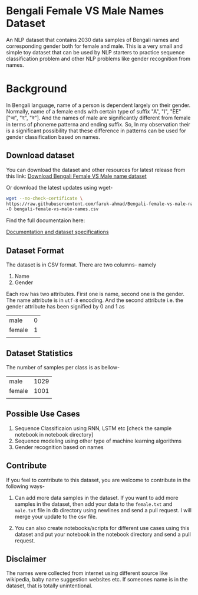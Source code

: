 # Bengali Female VS Male Names Dataset

An NLP dataset that contains 2030 data samples of Bengali names and corresponding gender both for female and male. This is a very small and simple toy dataset that can be used by NLP starters to practice sequence classification problem and other NLP problems like gender recognition from names.


# Background

In Bengali language, name of a person is dependent largely on their gender. Normally, name of a female ends with certain type of suffix "A", "I", "EE" ["আ", "ই", "ঈ"]. And the names of male are significantly different from female in terms of phoneme patterna and ending suffix. So, In my observation their is a significant possibility that these difference in patterns can be used for gender classification based on names.


## Download dataset

You can download the dataset and other resources for latest release from this link: 
[Download Bengali Female VS Male name dataset](https://github.com/faruk-ahmad/bengali-female-vs-male-names/archive/v1.0.0.zip)


Or download the latest updates using wget-

```bash
wget --no-check-certificate \ 
https://raw.githubusercontent.com/faruk-ahmad/Bengali-female-vs-male-names/master/dataset/bengali-female-vs-male-names.csv \
-O bengali-female-vs-male-names.csv

```


Find the full documentaion here:

[Documentation and dataset specifications](https://github.com/faruk-ahmad/bengali-female-vs-male-names)

## Dataset Format

The dataset is in CSV format. There are two columns- namely 
1. Name
2. Gender

Each row has two attributes. First one is name, second one is the gender. The name attribute is in ```utf-8``` encoding. And the second attribute i.e. the gender attribute has been signified by 0 and 1 as 

|   |   |
|---|---|
|male| 0|
|female| 1|
|   |   |


## Dataset Statistics

The number of samples per class is as bellow-

|   |   |
|---|---|
|male| 1029|
|female| 1001|
|   |   |

## Possible Use Cases

1. Sequence Classificaion using RNN, LSTM etc [check the sample notebook in notebook directory]
2. Sequence modeling using other type of machine learning algorithms
3. Gender recognition based on names


## Contribute

If you feel to contribute to this dataset, you are welcome to contribute in the following ways-
1. Can add more data samples in the dataset. If you want to add more samples in the dataset, then add your data to the ```female.txt``` and ```male.txt``` file in db directory using newlines and send a pull request. I will merge your update to the csv file.

2. You can also create notebooks/scripts for different use cases using this dataset and put your notebook in the notebook directory and send a pull request.

## Disclaimer

The names were collected from internet using different source like wikipedia, baby name suggestion websites etc. If someones name is in the dataset, that is totally unintentional.